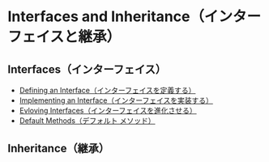# Interfaces and Inheritance（インターフェイスと継承）

## Interfaces（インターフェイス）
- [Defining an Interface（インターフェイスを定義する）](./interfaces/defining_an_interface.md)
- [Implementing an Interface（インターフェイスを実装する）](./interfaces/implementing_an_interface.md)
- [Evloving Interfaces（インターフェイスを進化させる）](./interfaces/evolving_interfaces.md)
- [Default Methods（デフォルト メソッド）](./interfaces/default_methods.md)

## Inheritance（継承）

